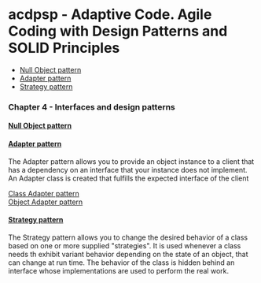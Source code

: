 # acdpsp - Adaptive Code. Agile Coding with Design Patterns and SOLID Principles

* [Null Object pattern](#nullobject)
* [Adapter pattern](#adapter)
* [Strategy pattern](#strategy)


### Chapter 4 - Interfaces and design patterns

#### [Null Object pattern](src/main/java/learn/oop/acdpsp/ch04interf/nullobj) 
<a name="nullobject"></a>

#### [Adapter pattern](src/main/java/learn/oop/acdpsp/ch04interf/adapter)
<a name="adapter"></a>
  
The Adapter pattern allows you to provide an object instance to a client that has a dependency on an interface
that your instance does not implement. An Adapter class is created that fulfills the expected interface of the client

[Class Adapter pattern](src/main/java/learn/oop/acdpsp/ch04interf/adapter/classadapter)  
[Object Adapter pattern](src/main/java/learn/oop/acdpsp/ch04interf/adapter/objectadapter)


#### [Strategy pattern](src/main/java/learn/oop/acdpsp/ch04interf/strategy)
<a name="strategy"></a>
The Strategy pattern allows you to change the desired behavior of a class based on one or more supplied "strategies".
It is used whenever a class needs th exhibit variant behavior depending on the state of an object, that can change 
at run time. The behavior of the class is hidden behind an interface whose implementations are used to perform
the real work.
